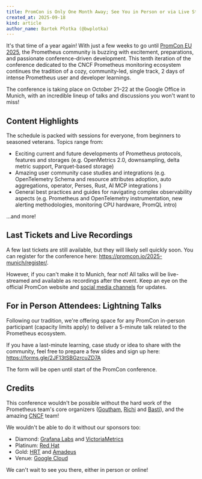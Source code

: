 ```yaml
---
title: PromCon is Only One Month Away; See You in Person or via Live Stream!
created_at: 2025-09-18
kind: article
author_name: Bartek Płotka (@bwplotka)
---
```


It's that time of a year again! With just a few weeks to go until [PromCon EU 2025](https://promcon.io/2025-munich/), the Prometheus community is buzzing with excitement, preparations, and passionate conference-driven development. This tenth iteration of the conference dedicated to the CNCF Prometheus monitoring ecosystem continues the tradition of a cozy, community-led, single track, 2 days of intense Prometheus user and developer learnings.

The conference is taking place on October 21–22 at the Google Office in Munich, with an incredible lineup of talks and discussions you won't want to miss!

## Content Highlights

The schedule is packed with sessions for everyone, from beginners to seasoned veterans. Topics range from:

* Exciting current and future developments of Prometheus protocols, features and storages (e.g. OpenMetrics 2.0, downsampling, delta metric support, Parquet-based storage)
* Amazing user community case studies and integrations (e.g. OpenTelemetry Schema and resource attributes adoption, auto aggregations, operator, Perses, Rust, AI MCP integrations )
* General best practices and guides for navigating complex observability aspects (e.g. Prometheus and OpenTelemetry instrumentation, new alerting methodologies, monitoring CPU hardware, PromQL intro)

...and more!

## Last Tickets and Live Recordings

A few last tickets are still available, but they will likely sell quickly soon. You can register for the conference here: <https://promcon.io/2025-munich/register/>.

However, if you can't make it to Munich, fear not! All talks will be live-streamed and available as recordings after the event. Keep an eye on the official PromCon website and [social media channels](https://prometheus.io/community/#social) for updates.

## For in Person Attendees: Lightning Talks

Following our tradition, we're offering space for any PromCon in-person participant (capacity limits apply) to deliver a 5-minute talk related to the Prometheus ecosystem.

If you have a last-minute learning, case study or idea to share with the community, feel free to prepare a few slides and sign up here: <https://forms.gle/2JF13tSBGzrcuZD7A>

The form will be open until start of the PromCon conference.

## Credits

This conference wouldn't be possible without the hard work of the Prometheus team's core organizers ([Goutham](TODO), [Richi](TODO) and [Basti](TODO)), and the amazing [CNCF](https://www.cncf.io/) team!

We wouldn't be able to do it without our sponsors too:

* Diamond: [Grafana Labs](https://grafana.com/) and [VictoriaMetrics](https://victoriametrics.com/)
* Platinum: [Red Hat](https://www.redhat.com/)
* Gold: [HRT](https://www.hudsonrivertrading.com/) and [Amadeus](https://amadeus.com/)
* Venue: [Google Cloud](https://cloud.google.com/stackdriver/docs/managed-prometheus)

We can't wait to see you there, either in person or online!
